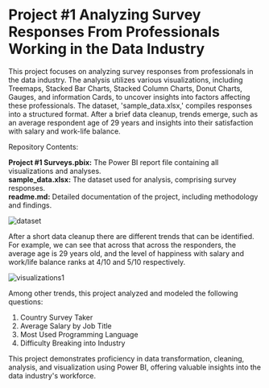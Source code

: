 # Project #1 Analyzing Survey Responses From Professionals Working in the Data Industry

This project focuses on analyzing survey responses from professionals in the data industry. The analysis utilizes various visualizations, including Treemaps, Stacked Bar Charts, Stacked Column Charts, Donut Charts, Gauges, and information Cards, to uncover insights into factors affecting these professionals. The dataset, 'sample_data.xlsx,' compiles responses into a structured format. After a brief data cleanup, trends emerge, such as an average respondent age of 29 years and insights into their satisfaction with salary and work-life balance.

Repository Contents:

**Project #1 Surveys.pbix:** The Power BI report file containing all visualizations and analyses.  
**sample_data.xlsx:** The dataset used for analysis, comprising survey responses.  
**readme.md:** Detailed documentation of the project, including methodology and findings.

![dataset](https://github.com/user-attachments/assets/1bc7d2dd-b97e-42c6-a01c-dfc7fa204e1e)

After a short data cleanup there are different trends that can be identified. For example, we can see that across that across the responders, the average age is 29 years old, and the level of happiness with salary and work/life balance ranks at 4/10 and 5/10 respectively. 

![visualizations1](https://github.com/user-attachments/assets/64a69e6c-7673-4abf-ae5f-6e2c0236a6f2)

Among other trends, this project analyzed and modeled the following questions: 
  1. Country Survey Taker
  2. Average Salary by Job Title
  3. Most Used Programming Language
  4. Difficulty Breaking into Industry

This project demonstrates proficiency in data transformation, cleaning, analysis, and visualization using Power BI, offering valuable insights into the data industry's workforce.
